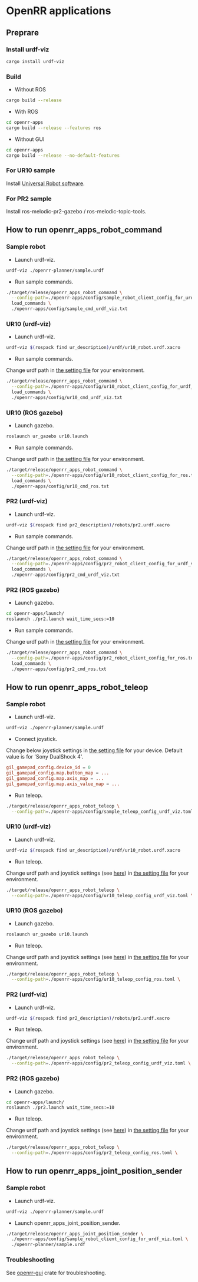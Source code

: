 # OpenRR applications

## Preprare

### Install urdf-viz

```bash
cargo install urdf-viz
```

### Build

- Without ROS

```bash
cargo build --release
```

- With ROS

```bash
cd openrr-apps
cargo build --release --features ros
```

- Without GUI

```bash
cd openrr-apps
cargo build --release --no-default-features
```

### For UR10 sample

Install [Universal Robot software](https://github.com/ros-industrial/universal_robot).

### For PR2 sample

Install ros-melodic-pr2-gazebo / ros-melodic-topic-tools.

## How to run openrr_apps_robot_command

### Sample robot

- Launch urdf-viz.

```bash
urdf-viz ./openrr-planner/sample.urdf
```

- Run sample commands.

```bash
./target/release/openrr_apps_robot_command \
  --config-path=./openrr-apps/config/sample_robot_client_config_for_urdf_viz.toml \
  load_commands \
  ./openrr-apps/config/sample_cmd_urdf_viz.txt
```

### UR10 (urdf-viz)

- Launch urdf-viz.

```bash
urdf-viz $(rospack find ur_description)/urdf/ur10_robot.urdf.xacro
```

- Run sample commands.

Change urdf path in [the setting file](./config/ur10_robot_client_config_for_urdf_viz.toml) for your environment.

```bash
./target/release/openrr_apps_robot_command \
  --config-path=./openrr-apps/config/ur10_robot_client_config_for_urdf_viz.toml \
  load_commands \
  ./openrr-apps/config/ur10_cmd_urdf_viz.txt
```

### UR10 (ROS gazebo)

- Launch gazebo.

```bash
roslaunch ur_gazebo ur10.launch
```

- Run sample commands.

Change urdf path in [the setting file](./config/ur10_robot_client_config_for_ros.toml) for your environment.

```bash
./target/release/openrr_apps_robot_command \
  --config-path=./openrr-apps/config/ur10_robot_client_config_for_ros.toml \
  load_commands \
  ./openrr-apps/config/ur10_cmd_ros.txt
```

### PR2 (urdf-viz)

- Launch urdf-viz.

```bash
urdf-viz $(rospack find pr2_description)/robots/pr2.urdf.xacro
```

- Run sample commands.

Change urdf path in [the setting file](./config/pr2_robot_client_config_for_urdf_viz.toml) for your environment.

```bash
./target/release/openrr_apps_robot_command \
  --config-path=./openrr-apps/config/pr2_robot_client_config_for_urdf_viz.toml \
  load_commands \
  ./openrr-apps/config/pr2_cmd_urdf_viz.txt
```

### PR2 (ROS gazebo)

- Launch gazebo.

```bash
cd openrr-apps/launch/
roslaunch ./pr2.launch wait_time_secs:=10
```

- Run sample commands.

Change urdf path in [the setting file](./config/pr2_robot_client_config_for_ros.toml) for your environment.

```bash
./target/release/openrr_apps_robot_command \
  --config-path=./openrr-apps/config/pr2_robot_client_config_for_ros.toml \
  load_commands \
  ./openrr-apps/config/pr2_cmd_ros.txt
```

## How to run openrr_apps_robot_teleop

### Sample robot

- Launch urdf-viz.

```bash
urdf-viz ./openrr-planner/sample.urdf
```

- <a id="joystick">Connect joystick</a>.

Change below joystick settings in [the setting file](./config/sample_teleop_config_urdf_viz.toml) for your device.
Default value is for 'Sony DualShock 4'.

```TOML
gil_gamepad_config.device_id = 0
gil_gamepad_config.map.button_map = ...
gil_gamepad_config.map.axis_map = ...
gil_gamepad_config.map.axis_value_map = ...
```

- Run teleop.

```bash
./target/release/openrr_apps_robot_teleop \
  --config-path=./openrr-apps/config/sample_teleop_config_urdf_viz.toml
```

### UR10 (urdf-viz)

- Launch urdf-viz.

```bash
urdf-viz $(rospack find ur_description)/urdf/ur10_robot.urdf.xacro
```

- Run teleop.

Change urdf path and joystick settings (see [here](#joystick)) in [the setting file](./config/ur10_robot_client_config_for_urdf_viz.toml) for your environment.


```bash
./target/release/openrr_apps_robot_teleop \
  --config-path=./openrr-apps/config/ur10_teleop_config_urdf_viz.toml \
```

### UR10 (ROS gazebo)

- Launch gazebo.

```bash
roslaunch ur_gazebo ur10.launch
```

- Run teleop.

Change urdf path and joystick settings (see [here](#joystick)) in [the setting file](./config/ur10_robot_client_config_for_ros.toml) for your environment.


```bash
./target/release/openrr_apps_robot_teleop \
  --config-path=./openrr-apps/config/ur10_teleop_config_ros.toml \
```

### PR2 (urdf-viz)

- Launch urdf-viz.

```bash
urdf-viz $(rospack find pr2_description)/robots/pr2.urdf.xacro
```

- Run teleop.

Change urdf path and joystick settings (see [here](#joystick)) in [the setting file](./config/pr2_robot_client_config_for_urdf_viz.toml) for your environment.


```bash
./target/release/openrr_apps_robot_teleop \
  --config-path=./openrr-apps/config/pr2_teleop_config_urdf_viz.toml \
```

### PR2 (ROS gazebo)

- Launch gazebo.

```bash
cd openrr-apps/launch/
roslaunch ./pr2.launch wait_time_secs:=10
```

- Run teleop.

Change urdf path and joystick settings (see [here](#joystick)) in [the setting file](./config/pr2_robot_client_config_for_ros.toml) for your environment.


```bash
./target/release/openrr_apps_robot_teleop \
  --config-path=./openrr-apps/config/pr2_teleop_config_ros.toml \
```

## How to run openrr_apps_joint_position_sender

### Sample robot

- Launch urdf-viz.

```bash
urdf-viz ./openrr-planner/sample.urdf
```

- Launch openrr_apps_joint_position_sender.

```bash
./target/release/openrr_apps_joint_position_sender \
  ./openrr-apps/config/sample_robot_client_config_for_urdf_viz.toml \
  ./openrr-planner/sample.urdf
```

### Troubleshooting

See [openrr-gui](../openrr-gui/README.md#troubleshooting) crate for troubleshooting.
